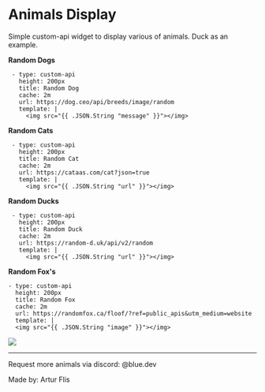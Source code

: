 # Animals Display
Simple custom-api widget to display various of animals. Duck as an example. 

**Random Dogs**
```
 - type: custom-api
   height: 200px
   title: Random Dog
   cache: 2m
   url: https://dog.ceo/api/breeds/image/random
   template: |
     <img src="{{ .JSON.String "message" }}"></img>
```
**Random Cats**
```
 - type: custom-api
   height: 200px
   title: Random Cat
   cache: 2m
   url: https://cataas.com/cat?json=true
   template: |
     <img src="{{ .JSON.String "url" }}"></img>
```
**Random Ducks**
```
 - type: custom-api
   height: 200px
   title: Random Duck
   cache: 2m
   url: https://random-d.uk/api/v2/random
   template: |
     <img src="{{ .JSON.String "url" }}"></img>
```
**Random Fox's**
```
- type: custom-api
  height: 200px
  title: Random Fox
  cache: 2m
  url: https://randomfox.ca/floof/?ref=public_apis&utm_medium=website
  template: |
  <img src="{{ .JSON.String "image" }}"></img>
```
<img src="preview.png">
<hr>
Request more animals via discord: @blue.dev

Made by: Artur Flis
